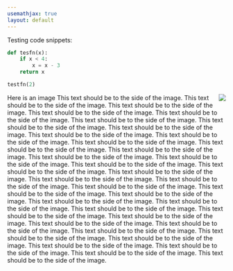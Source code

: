 ```yaml
---
usemathjax: true
layout: default
---
```


Testing code snippets:

```python
def tesfn(x):
    if x < 4:
        x = x - 3
    return x

testfn(2)
```

Here is an image
<img style="float: right;" src="media/NLQDiagram.png">
This text should be to the side of the image.
This text should be to the side of the image.
This text should be to the side of the image.
This text should be to the side of the image.
This text should be to the side of the image.
This text should be to the side of the image.
This text should be to the side of the image.
This text should be to the side of the image.
This text should be to the side of the image.
This text should be to the side of the image.
This text should be to the side of the image.
This text should be to the side of the image.
This text should be to the side of the image.
This text should be to the side of the image.
This text should be to the side of the image.
This text should be to the side of the image.
This text should be to the side of the image.
This text should be to the side of the image.
This text should be to the side of the image.
This text should be to the side of the image.
This text should be to the side of the image.
This text should be to the side of the image.
This text should be to the side of the image.
This text should be to the side of the image.
This text should be to the side of the image.
This text should be to the side of the image.
This text should be to the side of the image.
This text should be to the side of the image.
This text should be to the side of the image.
This text should be to the side of the image.
This text should be to the side of the image.
This text should be to the side of the image.
This text should be to the side of the image.
This text should be to the side of the image.
This text should be to the side of the image.
This text should be to the side of the image.
This text should be to the side of the image.
